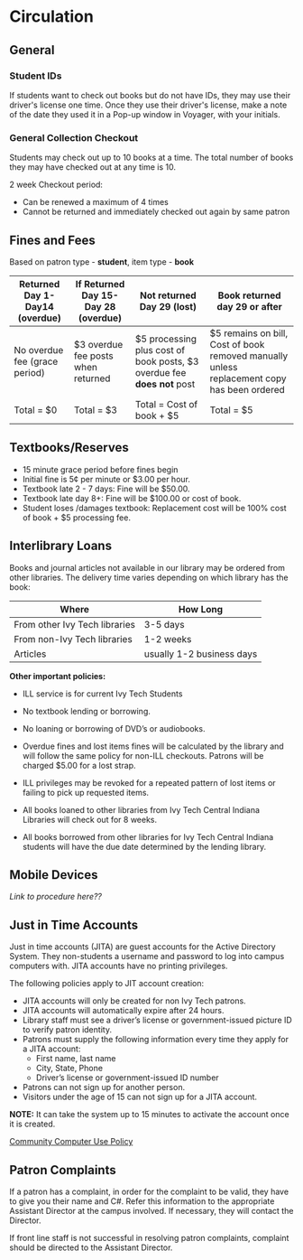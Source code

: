 # Circulation

## General
### Student IDs

If students want to check out books but do not have IDs, they may use their driver's license one time.  Once they use their driver's license, make a note of the date they used it in a Pop-up window in Voyager, with your initials.

### General Collection Checkout

Students may check out up to 10 books at a time.  The total number of books they may have checked out at any time is 10.

2 week Checkout period:
- Can be renewed a maximum of 4 times
- Cannot be returned and immediately checked out again by same patron

## Fines and Fees
Based on patron type - **student**, item type - **book**

| Returned Day 1-Day14 (overdue) | If Returned Day 15-Day 28 (overdue) | Not returned Day 29 (lost) | Book returned day 29 or after |
| ------------------------------ | ----------------------------------- | -------------------------- | ----------------------------- |
| No overdue fee (grace period) | $3 overdue fee posts when returned | $5 processing plus cost of book posts, $3 overdue fee **does not** post | $5 remains on bill, Cost of book removed manually unless replacement copy has been ordered |
| Total = $0 | Total = $3 | Total = Cost of book + $5 | Total = $5 |

## Textbooks/Reserves
- 15 minute grace period before fines begin
- Initial fine is 5¢ per minute or $3.00 per hour.
- Textbook late 2 - 7 days: Fine will be $50.00.
- Textbook late day 8+: Fine will be $100.00 or cost of book.
- Student loses /damages textbook: Replacement cost will be 100% cost of book + $5 processing fee.

## Interlibrary Loans
Books and journal articles not available in our library may be ordered from other libraries. The delivery time varies depending on which library has the book:

| Where | How Long |
| ----- | --------- |
| From other Ivy Tech libraries | 3-5 days |
| From non-Ivy Tech libraries | 1-2 weeks |
| Articles | usually 1-2 business days |

**Other important policies:**
* ILL service is for current Ivy Tech Students

* No textbook lending or borrowing.

* No loaning or borrowing of DVD’s or audiobooks.

* Overdue fines and lost items fines will be calculated by the library and will follow the same policy for non-ILL checkouts.  Patrons will be charged $5.00 for a lost strap.

* ILL privileges may be revoked for a repeated pattern of lost items or failing to pick up requested items.

* All books loaned to other libraries from Ivy Tech Central Indiana Libraries will check out for 8 weeks.

* All books borrowed from other libraries for Ivy Tech Central Indiana students will have the due date determined by the lending library.

## Mobile Devices
*Link to procedure here??*

## Just in Time Accounts
Just in time accounts (JITA) are guest accounts for the Active Directory System. They non-students a username and password to log into campus computers with.  JITA accounts have no printing privileges.

The following policies apply to JIT account creation:

- JITA accounts will only be created for non Ivy Tech patrons. 
- JITA accounts will automatically expire after 24 hours.
- Library staff must see a driver’s license or government-issued picture ID to verify patron identity. 
- Patrons must supply the following information every time  they apply for a JITA account:
  - First name, last name
  - City, State, Phone
  - Driver’s license or government-issued ID number
- Patrons can not sign up for another person.
- Visitors under the age of 15 can not sign up for a JITA account.

**NOTE:**  It can take the system up to 15 minutes to activate the account once it is created.

[Community Computer Use Policy](http://library.ivytech.edu/c.php?g=399021&p=2718243)

## Patron Complaints
If a patron has a complaint, in order for the complaint to be valid, they have to give you their name and C#.  Refer this information to the appropriate Assistant Director at the campus involved.  If necessary, they will contact the Director.  

If front line staff is not successful in resolving patron complaints, complaint should be directed to the Assistant Director.  
